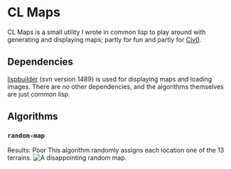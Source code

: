 CL Maps
=======
CL Maps is a small utility I wrote in common lisp to play around with generating and displaying maps; partly for fun and partly for [Civ0](http://github.com/alexhenning/Civ0).

Dependencies
------------
[lispbuilder](http://code.google.com/p/lispbuilder/) (svn version 1489) is used for displaying maps and loading images. There are no other dependencies, and the algorithms themselves are just common lisp.

Algorithms
----------

### `random-map`
Results: Poor
This algorithm randomly assigns each location one of the 13 terrains.
![A disappointing random map.](screenshot/random-map(1).png "A random map")